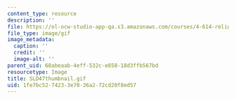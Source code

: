 ```yaml
---
content_type: resource
description: ''
file: https://ol-ocw-studio-app-qa.s3.amazonaws.com/courses/4-614-religious-architecture-and-islamic-cultures-fall-2002/1fe7bc5274233e7036a272cd20f8ed57_SLD47thumbnail.gif
file_type: image/gif
image_metadata:
  caption: ''
  credit: ''
  image-alt: ''
parent_uid: 68abeaab-4eff-532c-e858-18d3ffb567bd
resourcetype: Image
title: SLD47thumbnail.gif
uid: 1fe7bc52-7423-3e70-36a2-72cd20f8ed57
---
```

